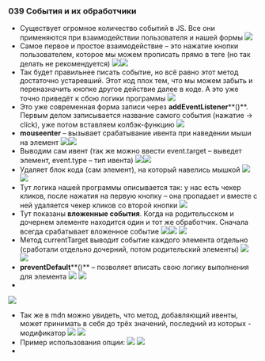 ### **039 События и их обработчики**

- Существует огромное количество событий в JS. Все они применяются при взаимодействии пользователя и нашей формы
![](_png/Pasted%20image%2020220908200325.png)
- Самое первое и простое взаимодействие – это нажатие кнопки пользователем, которое мы можем прописать прямо в теге (но так делать не рекомендуется)
![](_png/Pasted%20image%2020220908200329.png)![](_png/Pasted%20image%2020220908200332.png)
- Так будет правильнее писать событие, но всё равно этот метод достаточно устаревший. Этот код плох тем, что мы можем забыть и переназначить кнопке другое действие далее в коде. А это уже точно приведёт к сбою логики программы
![](_png/Pasted%20image%2020220908200339.png)
- Это уже современная форма записи через **addEventListener****()**. Первым делом записывается название самого события (нажатие -> click), уже потом вставляем колбэк-функцию
![](_png/Pasted%20image%2020220908200348.png)
- **mouseenter** – вызывает срабатывание ивента при наведении мыши на элемент
![](_png/Pasted%20image%2020220908200356.png)![](_png/Pasted%20image%2020220908200402.png)
- Выводим сам ивент (так же можно ввести event.target – выведет элемент, event.type – тип ивента)
![](_png/Pasted%20image%2020220908200407.png)![](_png/Pasted%20image%2020220908200412.png)
- Удаляет блок кода (сам элемент), на который навелись мышкой
![](_png/Pasted%20image%2020220908200417.png)![](_png/Pasted%20image%2020220908200421.png)
- Тут логика нашей программы описывается так: у нас есть чекер кликов, после нажатия на первую кнопку – она пропадает и вместе с ней удаляется чекер кликов со второй кнопки
![](_png/Pasted%20image%2020220908200437.png)
- Тут показаны **вложенные события**. Когда на родительсском и дочернем элементе находится один и тот же обработчик. Сначала всегда срабатывает вложенное событие
![](_png/Pasted%20image%2020220908200443.png)![](_png/Pasted%20image%2020220908200446.png)
![](_png/Pasted%20image%2020220908200455.png)
- Метод currentTarget выводит событие каждого элемента отдельно (сработали отдельно дочерний, потом родительский элементы)
![](_png/Pasted%20image%2020220908200500.png)
![](_png/Pasted%20image%2020220908200505.png)
- **preventDefault****()** – позволяет вписать свою логику выполнения для элемента
![](_png/Pasted%20image%2020220908200510.png)
![](_png/Pasted%20image%2020220908200516.png)
-
![](_png/Pasted%20image%2020220908200521.png)
- Так же в mdn можно увидеть, что метод, добавляющий ивенты, может принимать в себя до трёх значений, последний из которых - модификатор
![](_png/Pasted%20image%2020220908200529.png)
![](_png/Pasted%20image%2020220908200533.png)
- Пример использования опции:
![](_png/Pasted%20image%2020220908200542.png)
![](_png/Pasted%20image%2020220908200546.png)
-